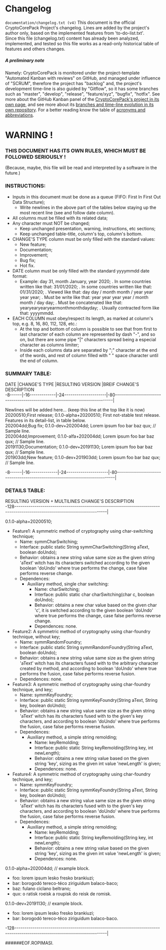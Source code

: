 <a name="presentation"></a>

# Changelog
`documentation/changelog.txt (v4)`
This document is the official CryptoCorePack Project's changelog. Lines are added by the project's author only, based on the implemented features from 'to-do-list.txt'.  
Since this file (changelog.txt) content has already been analyzed, implemented, and tested so this file works as a read-only historical table of features and others changes.  
  
  
  
##### A preliminary note
Namely: CryptoCorePack is monitored under the project-template "Automated Kanban with reviews" on GitHub, and managed under influence of "SCRUM", therefore the project has "backlog" and, the project's development time-line is also guided by "Gitflow", so it has some branches such as "master", "develop", "release", "feature/xyz", "bugfix", "hotfix". See more about the GitHub Kanban panel of the [CryptoCorePack's project in its own page](https://github.com/users/ROPIMASI/projects/9), and see more about its [branches and time-line evolution in its own repository](https://github.com/ROPIMASI/CryptoCorePack). For a better reading know the table of [acronyms and abbreviations](https://github.com/ROPIMASI/CryptoCorePack/tree/master/documentation/acronyms-abbreviations.txt).
  
  
  
# WARNING !
### THIS DOCUMENT HAS ITS OWN RULES, WHICH MUST BE FOLLOWED SERIOUSLY !
(Because, maybe, this file will be read and interpreted by a software in the future.)  
  
  
  
### INSTRUCTIONS:
+ Inputs in this document must be done as a queue (FIFO: First In First Out Data Structure);
  - Write newlines in the above part of the tables below staying up the most recent line (see and follow date column).  
+ All columns must be filled with its related data;  
+ Any character must NOT be changed;
  - Keep unchanged presentation, warning, instructions, etc sections;
  - Keep unchanged table-title, column's top, column's bottom.  
+ CHANGE'S TYPE column must be only filled with the standard values:
  - New feature;
  - Documentation;
  - Improvement;
  - Bug fix;
  - Hot fix.
+ DATE column must be only filled with the standard yyyymmdd date format:
  - Example: day 31, month January, year 2020;
    . In some countries written like that: 31/01/2020;
    . In some countries written like that: 01/31/2020;
    . Viewed like that: day day / month month / year year year year;
    . Must be write like that: year year year year / month month / day day;
    . Must be concatenated like that: yearyearyearyearmonthmonthdayday;
    . Usually contracted form like that: yyyymmdd.
+ EACH COLUMN must obey/respect its length, as marked at column's top, e.g. 8, 16, 80, 112, 128, etc.:
  - At the top and bottom of column is possible to see that from first to last character of each column are represented by dash "-", and so on, but there are some pipe "|" characters spread being a especial character as columns limiter;  
  - Inside each columns data are separated by ";" character at the end of the words, and rest of column filled with " " space character until the end of column.  
  
  
  
### SUMMARY TABLE:  
DATE    |CHANGE'S TYPE   |RESULTING VERSION       |BREIF CHANGE'S DESCRIPTION  
-8------|-16-------------|-24---------------------|-80-----------------------------------------------------------------------------|  
                                                                                                                                    
Newlines will be added here... (keep this line at the top like it is now)  
20200510;First release;   0.1.0-alpha+20200510;     First not-stable test release. Features in its detail-list, in table below.  
202004dd;Bug fix;         0.1.0-dev+202004dd;      Lorem ipsum foo bar baz qux; // Sample line.  
202004dd;Improvement;     0.1.0-alfa+202004dd;     Lorem ipsum foo bar baz qux; // Sample line.  
20191130;Documentation;   0.1.0-dev+20191130;      Lorem ipsum foo bar baz qux; // Sample line.  
201903dd;New feature;     0.1.0-dev+201903dd;      Lorem ipsum foo bar baz qux; // Sample line.  
                                                                                                                                    
-8------|-16--------------|-24---------------------|-80-----------------------------------------------------------------------------|  
  
  
  
### DETAILS TABLE:  
RESULTING VERSION + MULTILINES CHANGE'S DESCRIPTION  
-128----------------------------------------------------------------------------------------------------------------------------|  
                                                                                                                                
0.1.0-alpha+20200510;  
  - Feature1: A symmetric method of cryptography using char-switching technique;
	- Name: symmCharSwitching;
  	- Interface: public static String symmCharSwitching(String aText, boolean doUndo);
  	- Behavior: obtains a new string value same size as the given string 'aText' witch has its characters switched according
  	  to the given boolean 'doUndo' where true performs the change, case false performs reverse change.
  	- Dependences:
  	  - Auxiliary method, single char switching:
  	    - Name: charSwitching;
  	    - Interface: public static char charSwitching(char c, boolean doUndo);
  	    - Behavior: obtains a new char value based on the given char 'c', it is switched according to the given boolean
  	      'doUndo' where true performs the change, case false performs reverse change.
  	    - Dependences: none.
  - Feature2: A symmetric method of cryptography using char-foundry technique, without key;
	- Name: symmRandomFoundry;
  	- Interface: public static String symmRandomFoundry(String aText, boolean doUndo);
  	- Behavior: obtains a new string value same size as the given string 'aText' witch has its characters fused with to the
  	  arbitrary character created by method, and according to boolean 'doUndo' where true performs the fusion, case false
  	  performs reverse fusion.
  	- Dependences: none.
  - Feature3: A symmetric method of cryptography using char-foundry technique, and key;
	- Name: symmKeyFoundry;
  	- Interface: public static String symmKeyFoundry(String aText, String key, boolean doUndo);
  	- Behavior: obtains a new string value same size as the given string 'aText' witch has its characters fused with to the
  	  given's key characters, and according to boolean 'doUndo' where true performs the fusion, case false performs reverse
  	  fusion.
  	- Dependences:
  	  - Auxiliary method, a simple string remolding;
  	    - Name: keyRemolding;
  	    - Interface: public static String keyRemolding(String key, int newLength);
  	    - Behavior: obtains a new string value based on the given string 'key', sizing as the given int value 'newLength' is
  	      given; 
  	    - Dependences: none.
  - Feature4: A symmetric method of cryptography using char-foundry technique, and key;
	- Name: symmKeyFoundry;
  	- Interface: public static String symmKeyFoundry(String aText, String key, boolean doUndo);
  	- Behavior: obtains a new string value same size as the given string 'aText' witch has its characters fused with to the
  	  given's key characters, and according to boolean 'doUndo' where true performs the fusion, case false performs reverse
  	  fusion.
  	- Dependences:
  	  - Auxiliary method, a simple string remolding;
  	    - Name: keyRemolding;
  	    - Interface: public static String keyRemolding(String key, int newLength);
  	    - Behavior: obtains a new string value based on the given string 'key', sizing as the given int value 'newLength' is
  	      given; 
  	    - Dependences: none.  
  
  
  
0.1.0-alpha+202004dd;  // example block.
  - foo: lorem ipsum lesko fresko brankiuzi;
  - bar: borogodó tereco-téco ziriguidum balaco-baco;
  - baz: fulano ciclano beltrano;
  - qux: o ratisk roeisk a roupisk do reisk de romisk.  
  
  
  
0.1.0-dev+20191130;  // example block.
  - foo: lorem ipsum lesko fresko brankiuzi;
  - bar: borogodó tereco-téco ziriguidum balaco-baco.  
                                                                                                                                
-128----------------------------------------------------------------------------------------------------------------------------|  
  
  
  
######EOF.ROPIMASI.  